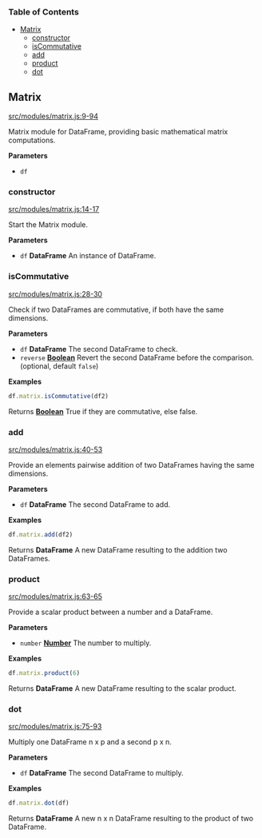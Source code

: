 <!-- Generated by documentation.js. Update this documentation by updating the source code. -->

### Table of Contents

-   [Matrix](#matrix)
    -   [constructor](#constructor)
    -   [isCommutative](#iscommutative)
    -   [add](#add)
    -   [product](#product)
    -   [dot](#dot)

## Matrix

[src/modules/matrix.js:9-94](https://github.com/Gmousse/dataframe-js/blob/159642ac689f9f7652c442501e992a20e93d9fc1/src/modules/matrix.js#L9-L94 "Source code on GitHub")

Matrix module for DataFrame, providing basic mathematical matrix computations.

**Parameters**

-   `df`  

### constructor

[src/modules/matrix.js:14-17](https://github.com/Gmousse/dataframe-js/blob/159642ac689f9f7652c442501e992a20e93d9fc1/src/modules/matrix.js#L14-L17 "Source code on GitHub")

Start the Matrix module.

**Parameters**

-   `df` **DataFrame** An instance of DataFrame.

### isCommutative

[src/modules/matrix.js:28-30](https://github.com/Gmousse/dataframe-js/blob/159642ac689f9f7652c442501e992a20e93d9fc1/src/modules/matrix.js#L28-L30 "Source code on GitHub")

Check if two DataFrames are commutative, if both have the same dimensions.

**Parameters**

-   `df` **DataFrame** The second DataFrame to check.
-   `reverse` **[Boolean](https://developer.mozilla.org/en-US/docs/Web/JavaScript/Reference/Global_Objects/Boolean)** Revert the second DataFrame before the comparison. (optional, default `false`)

**Examples**

```javascript
df.matrix.isCommutative(df2)
```

Returns **[Boolean](https://developer.mozilla.org/en-US/docs/Web/JavaScript/Reference/Global_Objects/Boolean)** True if they are commutative, else false.

### add

[src/modules/matrix.js:40-53](https://github.com/Gmousse/dataframe-js/blob/159642ac689f9f7652c442501e992a20e93d9fc1/src/modules/matrix.js#L40-L53 "Source code on GitHub")

Provide an elements pairwise addition of two DataFrames having the same dimensions.

**Parameters**

-   `df` **DataFrame** The second DataFrame to add.

**Examples**

```javascript
df.matrix.add(df2)
```

Returns **DataFrame** A new DataFrame resulting to the addition two DataFrames.

### product

[src/modules/matrix.js:63-65](https://github.com/Gmousse/dataframe-js/blob/159642ac689f9f7652c442501e992a20e93d9fc1/src/modules/matrix.js#L63-L65 "Source code on GitHub")

Provide a scalar product between a number and a DataFrame.

**Parameters**

-   `number` **[Number](https://developer.mozilla.org/en-US/docs/Web/JavaScript/Reference/Global_Objects/Number)** The number to multiply.

**Examples**

```javascript
df.matrix.product(6)
```

Returns **DataFrame** A new DataFrame resulting to the scalar product.

### dot

[src/modules/matrix.js:75-93](https://github.com/Gmousse/dataframe-js/blob/159642ac689f9f7652c442501e992a20e93d9fc1/src/modules/matrix.js#L75-L93 "Source code on GitHub")

Multiply one DataFrame n x p and a second p x n.

**Parameters**

-   `df` **DataFrame** The second DataFrame to multiply.

**Examples**

```javascript
df.matrix.dot(df)
```

Returns **DataFrame** A new n x n DataFrame resulting to the product of two DataFrame.
